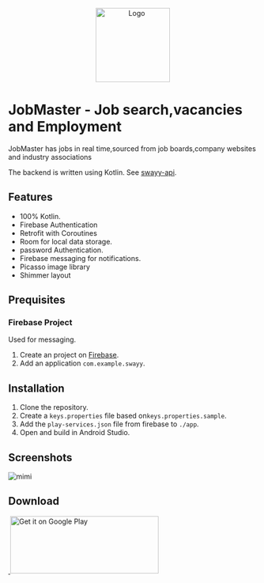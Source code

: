 <p align="center">
	<img
		width="150"
		alt="Logo"
		src="https://user-images.githubusercontent.com/63802031/123842340-55b0ec00-d919-11eb-8db0-28e17c50fc07.png"
</p>


# JobMaster - Job search,vacancies and Employment

JobMaster has  jobs in real time,sourced from job boards,company websites and industry associations

The backend is written using Kotlin. See [swayy-api](https://github.com/GideonRotich/Swayy-Android).

## Features

- 100% Kotlin.
- Firebase Authentication
- Retrofit with Coroutines
- Room for local data storage.
- password Authentication.
- Firebase messaging for notifications.
- Picasso image library
- Shimmer layout

## Prequisites

### Firebase Project

Used for messaging.

1. Create an project on [Firebase](https://console.firebase.google.com/).
2. Add an application `com.example.swayy`.


## Installation

1. Clone the repository.
2. Create a `keys.properties` file based on`keys.properties.sample`.
3. Add the `play-services.json` file from firebase to `./app`.
4. Open and build in Android Studio.


## Screenshots
![mimi](https://user-images.githubusercontent.com/63802031/123826890-d9161180-d908-11eb-87ae-8a93b6dbd676.jpg)








## Download

<a href='https://play.google.com/store/apps/details?id=com.example.swayy'>
​    <img alt='Get it on Google Play' 
​         src='https://play.google.com/intl/en_us/badges/images/generic/en_badge_web_generic.png'
​         height="116" width="300"/>
</a>
